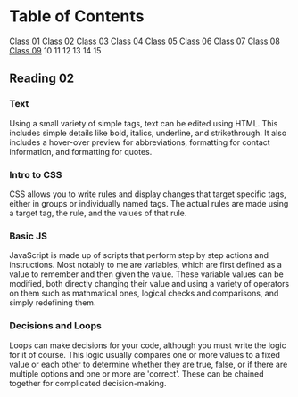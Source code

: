# Table of Contents

[Class 01](class-01.md)
[Class 02](class-02.md)
[Class 03](class-03.md)
[Class 04](class-04.md)
[Class 05](class-05.md)
[Class 06](class-06.md)
[Class 07](class-07.md)
[Class 08](class-08.md)
[Class 09](class-09.md)
10
11
12
13
14
15

## Reading 02

### Text

Using a small variety of simple tags, text can be edited using HTML. This includes simple details like bold, italics, underline, and strikethrough. It also includes a hover-over preview for abbreviations, formatting for contact information, and formatting for quotes.

### Intro to CSS

CSS allows you to write rules and display changes that target specific tags, either in groups or individually named tags. The actual rules are made using a target tag, the rule, and the values of that rule.

### Basic JS

JavaScript is made up of scripts that perform step by step actions and instructions. Most notably to me are variables, which are first defined as a value to remember and then given the value. These variable values can be modified, both directly changing their value and using a variety of operators on them such as mathmatical ones, logical checks and comparisons, and simply redefining them.

### Decisions and Loops

Loops can make decisions for your code, although you must write the logic for it of course. This logic usually compares one or more values to a fixed value or each other to determine whether they are true, false, or if there are multiple options and one or more are 'correct'. These can be chained together for complicated decision-making.
